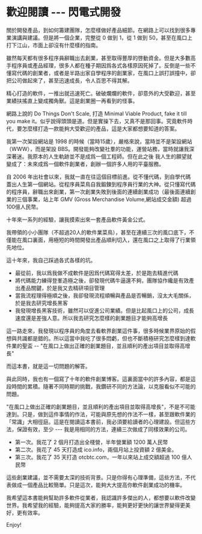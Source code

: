 # 歡迎閱讀 --- 閃電式開發

關於開發產品，到如何籌建團隊，怎麼樣做好產品細節。在網路上可以找到很多專業演講與建議。但是將一個企業，完整從 0 做到 1，從 1 做到 50，甚至在風口上打下江山，市面上卻沒有什麼樣的指南。

雖然每天都有很多程序員辭職出去創業，甚至取得豐厚的啓動資金。但是大多數高手程序員或產品經理，很多人都在種子期因爲各式各樣原因死掉了。反倒是一些不懂寫代碼的創業者，或者是半路出家自學程序的創業家，在風口上誤打誤撞中，卻把公司做起來了，甚至迅速成長，令人百思不得其解。

精心打造的軟件，一推出就迅速死亡。破破爛爛的軟件，卻意外的大受歡迎，甚至業績扶搖直上變成獨角獸。這是創業圈一再看到的怪事。

網路上說的 Do Things Don't Scale, 打造 Minimal Viable Product, fake it till you make it。似乎說得頭頭是道。但是實操下去，又真不是那回事。究竟軟件時代，要怎麼樣打造一款能夠大受歡迎的產品，這是大家都想要知道的答案。

我第一次架設網站是 1998 的時候（當時15歲），嚴格來說，當時並不是架設網站（WWW），而是架設 BBS。開發能夠改變社羣的功能，運營站務，當時就讓我深深著迷。我原本的人生軌跡並不是成爲一個工程師。但在此之後 我人生的願望就變成了：未來成爲一個軟件創業者，創辦一個許多人用的平臺服務。

自 2006 年出社會以來，我就一直在往這個目標前進。從不懂代碼，到自學代碼蓋出人生第一個網站。從程序員菜鳥自我鍛鍊到程序員行業的大神。從只懂寫代碼的程序員，辭職出來創業，第一次創業失敗到後面的連續創業成功（最後面連續創業的三個事業，站上年 GMV (Gross Merchandise Volume,網站成交金額) 超過100億人民幣。

十年來一系列的經驗，讓我摸索出來一套產品軟件黃金公式。

我帶領的小小團隊（不超過20人的軟件業菜鳥），甚至在連續三次的風口底下，不僅能在風口裏面，用極短的時間開發出產品順利切入，還在風口之上取得了行業領先地位。

這十年來，我自己踩過各式各樣的坑。

* 最從前，我以爲我做不成軟件是因爲代碼寫得太差，於是跑去精進代碼
* 將代碼能力練得登峯造極之後，卻發現代碼牛逼還不夠，團隊協作纔是有效產出產品關鍵，於是我又去精研項目管理
* 當我流程理得極順之後，我卻發現流程順暢與產品是否暢銷，沒太大毛關係，於是我去研究增長黑客
* 我發現增長黑客技術，雖然可以促進公司業績。但是比起風口上的公司，成長速度還是差強人意。所以我去研究怎麼樣的創業題目才能夠高增長

這一路走來，我發現以程序員的角度去看軟界創業這件事，很多時候業界原始的假想與共識都是錯的。所以這當中我吃了很多悶虧，但也不斷積極研究怎麼樣到達軟件業的聖盃 -- "在風口上做出正確的創業題目，並且順利的產出項目並取得高增長"

而這本書，就是這一切問題的解答。

與此同時，我也有一個寫了十年的軟件創業博客。這裏面當中的許多內容，都是這段時間的累積。隨著不同時期的挑戰，我鑽研不同的方法論，以克服看似不可能的問題。

"在風口上做出正確的創業題目，並且順利的產出項目並取得高增長"，不是不可能達到。只是，做到這件事情的作法，可能與原先想的作法不一樣，甚至跟軟件業的「常識」大相徑庭。這是在閱讀這本書前，我必須要給讀者的心理建設。但這些方法，保證有效，至少 --- 我是用相同的方法，連續三次做成了同樣效果的公司。

* 第一次。我花了 2 個月打造出全棧營，半年營業額 1200 萬人民幣
* 第二次。我花了 45 天打造成 ico.info，兩個月站上投資額 2 億美金。
* 第三次。我花了 35 天打造 otcbtc.com，一年以來站上成交額超過 100 億人民幣

這些創業建議，並不需要太深的技術背景。只是你得有心理準備，這些方法，不代表做成一個產品比較簡單。只是這次，能夠大大提高你軟件創業成功的機率。

我希望這本書能夠幫助許多軟件從業者，我認識許多傑出的人，都想要以軟件改變世界。我希望我的經驗，能夠提高大家的勝率，能夠更好更快的讓世界變得更美好，更有效率。

Enjoy!
